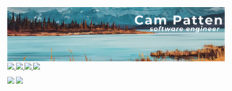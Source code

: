 <div id="header" align="center">
  <img src="./public/github_banner.png"/>
</div>

<div id="badges">
  <a href="https://www.linkedin.com/in/campatten/" target="#blank" rel="noreferrer">
    <img src="https://img.shields.io/badge/LinkedIn-428390?logo=linkedin&logoColor=white&style=for-the-badge"/>
  </a>
  <a href="https://www.hackerrank.com/PamCatten/" target="#blank" rel="noreferrer">
    <img src="https://img.shields.io/badge/HackerRank-99542c?style=for-the-badge&logo=hackerrank&logoColor=white"/>
  </a>
  <a href="mailto:cv.campatten@outlook.com">
    <img src="https://img.shields.io/badge/Email-3c3031?logo=thunderbird&logoColor=white&style=for-the-badge">
  </a>
  <img src="https://komarev.com/ghpvc/?username=PamCatten&color=81bbc6&style=for-the-badge"/>
</div>

<img src="http://github-readme-streak-stats.herokuapp.com?user=PamCatten&theme=transparent&hide_border=true&card_width=792"/><a>
<img src="https://github-readme-stats.vercel.app/api?username=PamCatten&show_icons=true&theme=transparent&hide_border=true&card_width=792"/><a>
